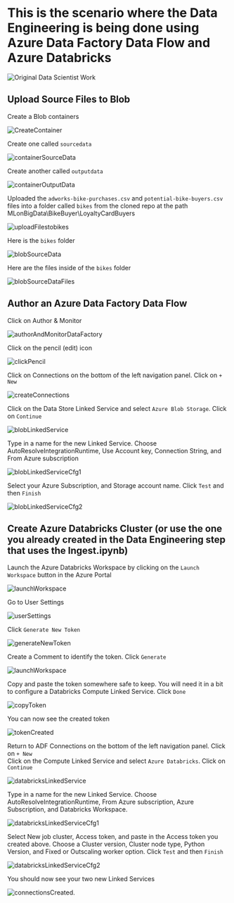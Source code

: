 # This is the scenario where the Data Engineering is being done using Azure Data Factory Data Flow and Azure Databricks

![Original Data Scientist Work](https://raw.githubusercontent.com/DataSnowman/MLonBigData/master/images/deWithAzureDataFactoryDF.png)

## Upload Source Files to Blob

Create a Blob containers

![CreateContainer](https://raw.githubusercontent.com/DataSnowman/MLonBigData/master/images/createContainer.png)

Create one called `sourcedata`

![containerSourceData](https://raw.githubusercontent.com/DataSnowman/MLonBigData/master/images/containerSourceData.png)

Create another called `outputdata`

![containerOutputData](https://raw.githubusercontent.com/DataSnowman/MLonBigData/master/images/containerOutputData.png)

Uploaded the `adworks-bike-purchases.csv` and `potential-bike-buyers.csv` files into a folder called `bikes` from the cloned repo at the path MLonBigData\BikeBuyer\LoyaltyCardBuyers

![uploadFilestobikes](https://raw.githubusercontent.com/DataSnowman/MLonBigData/master/images/uploadFilestobikes.png)

Here is the `bikes` folder

![blobSourceData](https://raw.githubusercontent.com/DataSnowman/MLonBigData/master/images/blobSourceData.png)

Here are the files inside of the `bikes` folder

![blobSourceDataFiles](https://raw.githubusercontent.com/DataSnowman/MLonBigData/master/images/blobSourceDataFiles.png)

## Author an Azure Data Factory Data Flow

Click on Author & Monitor

![authorAndMonitorDataFactory](https://raw.githubusercontent.com/DataSnowman/MLonBigData/master/images/authorAndMonitorDataFactory.png)

Click on the pencil (edit) icon

![clickPencil](https://raw.githubusercontent.com/DataSnowman/MLonBigData/master/images/clickPencil.png)

Click on Connections on the bottom of the left navigation panel.  Click on `+ New`

![createConnections](https://raw.githubusercontent.com/DataSnowman/MLonBigData/master/images/createConnections.png)

Click on the Data Store Linked Service and select `Azure Blob Storage`.  Click on `Continue`

![blobLinkedService](https://raw.githubusercontent.com/DataSnowman/MLonBigData/master/images/blobLinkedService.png)

Type in a name for the new Linked Service.  Choose AutoResolveIntegrationRuntime, Use Account key, Connection String, and From Azure subscription

![blobLinkedServiceCfg1](https://raw.githubusercontent.com/DataSnowman/MLonBigData/master/images/blobLinkedServiceCfg1.png)

Select your Azure Subscription, and Storage account name.  Click `Test` and then `Finish`

![blobLinkedServiceCfg2](https://raw.githubusercontent.com/DataSnowman/MLonBigData/master/images/blobLinkedServiceCfg2.png)

## Create Azure Databricks Cluster (or use the one you already created in the Data Engineering step that uses the Ingest.ipynb)

Launch the Azure Databricks Workspace by clicking on the `Launch Workspace` button in the Azure Portal

![launchWorkspace](https://raw.githubusercontent.com/DataSnowman/MLonBigData/master/images/launchWorkspace.png)

Go to User Settings

![userSettings](https://raw.githubusercontent.com/DataSnowman/MLonBigData/master/images/userSettings.png)

Click `Generate New Token`

![generateNewToken](https://raw.githubusercontent.com/DataSnowman/MLonBigData/master/images/generateNewToken.png)

Create a Comment to identify the token.  Click `Generate`

![launchWorkspace](https://raw.githubusercontent.com/DataSnowman/MLonBigData/master/images/generateNewTokenDialog.png)

Copy and paste the token somewhere safe to keep.  You will need it in a bit to configure a Databricks Compute Linked Service.  Click `Done`

![copyToken](https://raw.githubusercontent.com/DataSnowman/MLonBigData/master/images/copyToken.png)

You can now see the created token

![tokenCreated](https://raw.githubusercontent.com/DataSnowman/MLonBigData/master/images/tokenCreated.png)

Return to ADF Connections on the bottom of the left navigation panel.  Click on `+ New`  
Click on the Compute Linked Service and select `Azure Databricks`.  Click on `Continue`

![databricksLinkedService](https://raw.githubusercontent.com/DataSnowman/MLonBigData/master/images/databricksLinkedService.png)

Type in a name for the new Linked Service.  Choose AutoResolveIntegrationRuntime, From Azure subscription, Azure Subscription, and Databricks Workspace.

![databricksLinkedServiceCfg1](https://raw.githubusercontent.com/DataSnowman/MLonBigData/master/images/databricksLinkedServiceCfg1.png)

Select New job cluster, Access token, and paste in the Access token you created above.  Choose a Cluster version, Cluster node type, Python Version, and Fixed or Outscaling worker option. Click `Test` and then `Finish`

![databricksLinkedServiceCfg2](https://raw.githubusercontent.com/DataSnowman/MLonBigData/master/images/databricksLinkedServiceCfg2.png)

You should now see your two new Linked Services

![connectionsCreated.](https://raw.githubusercontent.com/DataSnowman/MLonBigData/master/images/connectionsCreated.png)